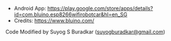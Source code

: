 * Android App: https://play.google.com/store/apps/details?id=com.bluino.esp8266wifirobotcar&hl=en_SG
* Credits: https://www.bluino.com/

Code Modified by Suyog S Buradkar (suyogburadkar@gmail.com)
